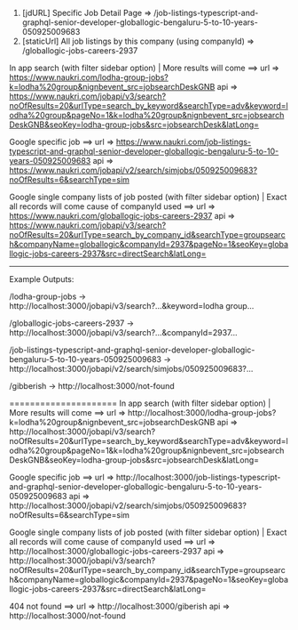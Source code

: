 1. [jdURL] Specific Job Detail Page => /job-listings-typescript-and-graphql-senior-developer-globallogic-bengaluru-5-to-10-years-050925009683  
2. [staticUrl] All job listings by this company (using companyId) => /globallogic-jobs-careers-2937


In app search (with filter sidebar option) | More results will come ==>
url => https://www.naukri.com/lodha-group-jobs?k=lodha%20group&nignbevent_src=jobsearchDeskGNB
api => https://www.naukri.com/jobapi/v3/search?noOfResults=20&urlType=search_by_keyword&searchType=adv&keyword=lodha%20group&pageNo=1&k=lodha%20group&nignbevent_src=jobsearchDeskGNB&seoKey=lodha-group-jobs&src=jobsearchDesk&latLong=

Google specific job ==>
url => https://www.naukri.com/job-listings-typescript-and-graphql-senior-developer-globallogic-bengaluru-5-to-10-years-050925009683
api => https://www.naukri.com/jobapi/v2/search/simjobs/050925009683?noOfResults=6&searchType=sim

Google single company lists of job posted (with filter sidebar option) | Exact all records will come cause of companyId used ==>
url => https://www.naukri.com/globallogic-jobs-careers-2937
api => https://www.naukri.com/jobapi/v3/search?noOfResults=20&urlType=search_by_company_id&searchType=groupsearch&companyName=globallogic&companyId=2937&pageNo=1&seoKey=globallogic-jobs-careers-2937&src=directSearch&latLong=


-------------------
Example Outputs:

/lodha-group-jobs
→ http://localhost:3000/jobapi/v3/search?...&keyword=lodha group...

/globallogic-jobs-careers-2937
→ http://localhost:3000/jobapi/v3/search?...&companyId=2937...

/job-listings-typescript-and-graphql-senior-developer-globallogic-bengaluru-5-to-10-years-050925009683
→ http://localhost:3000/jobapi/v2/search/simjobs/050925009683?...

/gibberish
→ http://localhost:3000/not-found


=====================
In app search (with filter sidebar option) | More results will come ==>
url => http://localhost:3000/lodha-group-jobs?k=lodha%20group&nignbevent_src=jobsearchDeskGNB
api => http://localhost:3000/jobapi/v3/search?noOfResults=20&urlType=search_by_keyword&searchType=adv&keyword=lodha%20group&pageNo=1&k=lodha%20group&nignbevent_src=jobsearchDeskGNB&seoKey=lodha-group-jobs&src=jobsearchDesk&latLong=

Google specific job ==>
url => http://localhost:3000/job-listings-typescript-and-graphql-senior-developer-globallogic-bengaluru-5-to-10-years-050925009683
api => http://localhost:3000/jobapi/v2/search/simjobs/050925009683?noOfResults=6&searchType=sim

Google single company lists of job posted (with filter sidebar option) | Exact all records will come cause of companyId used ==>
url => http://localhost:3000/globallogic-jobs-careers-2937
api => http://localhost:3000/jobapi/v3/search?noOfResults=20&urlType=search_by_company_id&searchType=groupsearch&companyName=globallogic&companyId=2937&pageNo=1&seoKey=globallogic-jobs-careers-2937&src=directSearch&latLong=

404 not found ==>
url => http://localhost:3000/giberish
api => http://localhost:3000/not-found

